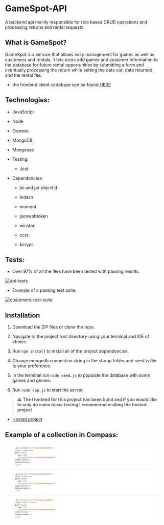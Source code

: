 # GameSpot-API

A backend api mainly responsible for role based CRUD operations and processing returns and rental requests.

## What is GameSpot?

GameSpot is a service that allows easy management for games as well as customers and rentals. It lets users add games and customer information to the database for future rental opportunities by submitting a form and eventually processing the return while setting the date out, date returned, and the rental fee.

- the frontend client codebase can be found [HERE](https://github.com/a-maystorov/gamespot-client)

## Technologies:

- JavaScript

- Node

- Express

- MongoDB

- Mongoose

- Testing:

  - Jest

- Dependencies:

  - joi and joi-objectid

  - lodash

  - moment

  - jsonwebtoken

  - winston

  - cors

  - bcrypt

## Tests:

- Over 97% of all the files have been tested with passing results.

![api-tests](https://user-images.githubusercontent.com/76817540/179432217-00f4a222-b0fa-4b6d-9055-c001f9edb416.jpeg)

  - Example of a passing test suite:
  
  ![customers-test-suite](https://user-images.githubusercontent.com/76817540/179432249-9f53b7e4-3c23-43f9-9c82-b6758691502d.jpeg)

## Installation

1. Download the ZIP files or clone the repo.

2. Navigate to the project root directory using your terminal and IDE of choice.

3. Run `npm install` to install all of the project dependencies.

4. Change mongodb connection string in the starup folder and seed.js file to your preference.

5. In the terminal run `node seed.js` to populate the database with some games and genres.

6. Run `node app.js` to start the server.

> :warning: **The frontend for this project has been build and if you would like to only do some basic testing I recommend visiting the hosted project**

- [Hosted project](https://gamespotz.netlify.app/games)

## Example of a collection in Compass:

![alt text](https://github.com/SirDev97/GameSpot-API/blob/main/assets/compass.jpeg?raw=true)
